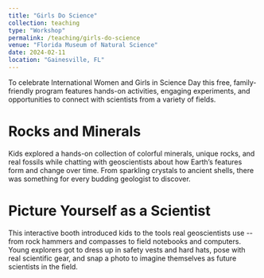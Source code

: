 ```yaml
---
title: "Girls Do Science"
collection: teaching
type: "Workshop"
permalink: /teaching/girls-do-science
venue: "Florida Museum of Natural Science"
date: 2024-02-11
location: "Gainesville, FL"
---
```


To celebrate International Women and Girls in Science Day this free, family-friendly program features hands-on activities, engaging experiments, and opportunities to connect with scientists from a variety of fields. 

Rocks and Minerals
======
Kids explored a hands-on collection of colorful minerals, unique rocks, and real fossils while chatting with geoscientists about how Earth’s features form and change over time. From sparkling crystals to ancient shells, there was something for every budding geologist to discover.

Picture Yourself as a Scientist
======
This interactive booth introduced kids to the tools real geoscientists use -- from rock hammers and compasses to field notebooks and computers. Young explorers got to dress up in safety vests and hard hats, pose with real scientific gear, and snap a photo to imagine themselves as future scientists in the field.

